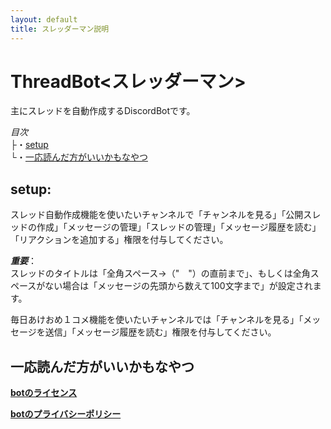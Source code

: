 ```yaml
---
layout: default
title: スレッダーマン説明
---
```

# ThreadBot<スレッダーマン>  
  
主にスレッドを自動作成するDiscordBotです。 
  
_目次_  
├・[setup](https://tontonpaa.github.io/#setup)  
└・[一応読んだ方がいいかもなやつ](https://tontonpaa.github.io/#%E4%B8%80%E5%BF%9C%E8%AA%AD%E3%82%93%E3%81%A0%E6%96%B9%E3%81%8C%E3%81%84%E3%81%84%E3%81%8B%E3%82%82%E3%81%AA%E3%82%84%E3%81%A4)  
  
  
## **setup**:
スレッド自動作成機能を使いたいチャンネルで「チャンネルを見る」「公開スレッドの作成」「メッセージの管理」「スレッドの管理」「メッセージ履歴を読む」「リアクションを追加する」権限を付与してください。  
  
***重要***：  
スレッドのタイトルは「全角スペース→（"　"）の直前まで」、もしくは全角スペースがない場合は「メッセージの先頭から数えて100文字まで」が設定されます。  
  
毎日あけおめ１コメ機能を使いたいチャンネルでは「チャンネルを見る」「メッセージを送信」「メッセージ履歴を読む」権限を付与してください。  
  
## 一応読んだ方がいいかもなやつ  
  
  
**[botのライセンス](https://tontonpaa.github.io/license/)**  
  
  
**[botのプライバシーポリシー](https://tontonpaa.github.io/privacy-policy/)**